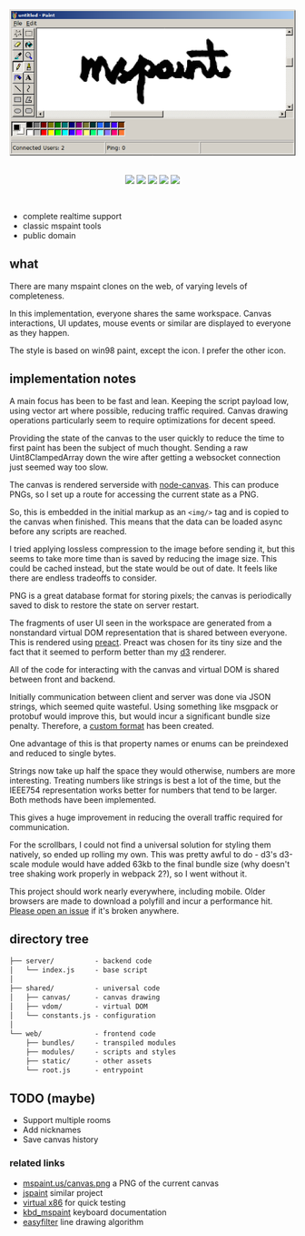 <div align="center">
    <img src="mspaint.png" alt="mspaint">
    <br>
</div>
<br>
<p align="center">
    <img src="https://img.shields.io/david/kirjavascript/mspaint.svg">
    <img src="https://img.shields.io/badge/babel-stage--0-brightgreen.svg">
    <img src="https://img.shields.io/badge/version-win98-0000ff.svg">
    <img src="https://img.shields.io/badge/tools-7/16-orange.svg">
    <img src="https://img.shields.io/badge/live-no-red.svg">
</p>
<br>

 * complete realtime support
 * classic mspaint tools
 * public domain

## what

There are many mspaint clones on the web, of varying levels of completeness.

In this implementation, everyone shares the same workspace. Canvas interactions, UI updates, mouse events or similar are displayed to everyone as they happen.

The style is based on win98 paint, except the icon. I prefer the other icon.

## implementation notes

A main focus has been to be fast and lean. Keeping the script payload low, using vector art where possible, reducing traffic required. Canvas drawing operations particularly seem to require optimizations for decent speed.

Providing the state of the canvas to the user quickly to reduce the time to first paint has been the subject of much thought. Sending a raw Uint8ClampedArray down the wire after getting a websocket connection just seemed way too slow.

The canvas is rendered serverside with [node-canvas](https://github.com/Automattic/node-canvas). This can produce PNGs, so I set up a route for accessing the current state as a PNG.

So, this is embedded in the initial markup as an `<img/>` tag and is copied to the canvas when finished. This means that the data can be loaded async before any scripts are reached.

I tried applying lossless compression to the image before sending it, but this seems to take more time than is saved by reducing the image size. This could be cached instead, but the state would be out of date. It feels like there are endless tradeoffs to consider.

PNG is a great database format for storing pixels; the canvas is periodically saved to disk to restore the state on server restart.

The fragments of user UI seen in the workspace are generated from a nonstandard virtual DOM representation that is shared between everyone. This is rendered using [preact](https://github.com/developit/preact). Preact was chosen for its tiny size and the fact that it seemed to perform better than my [d3](https://d3js.org/) renderer.

All of the code for interacting with the canvas and virtual DOM is shared between front and backend.

Initially communication between client and server was done via JSON strings, which seemed quite wasteful. Using something like msgpack or protobuf would improve this, but would incur a significant bundle size penalty. Therefore, a [custom format](https://github.com/kirjavascript/mspaint/blob/master/shared/crush.js) has been created.

One advantage of this is that property names or enums can be preindexed and reduced to single bytes.

Strings now take up half the space they would otherwise, numbers are more interesting. Treating numbers like strings is best a lot of the time, but the IEEE754 representation works better for numbers that tend to be larger. Both methods have been implemented.

This gives a huge improvement in reducing the overall traffic required for communication.

For the scrollbars, I could not find a universal solution for styling them natively, so ended up rolling my own. This was pretty awful to do - d3's d3-scale module would have added 63kb to the final bundle size (why doesn't tree shaking work properly in webpack 2?), so I went without it.

This project should work nearly everywhere, including mobile. Older browsers are made to download a polyfill and incur a performance hit. [Please open an issue](https://github.com/kirjavascript/mspaint/issues/new) if it's broken anywhere.

## directory tree

    ├── server/          - backend code
    │   └── index.js     - base script
    │
    ├── shared/          - universal code
    │   ├── canvas/      - canvas drawing
    │   ├── vdom/        - virtual DOM
    │   └── constants.js - configuration
    │
    └── web/             - frontend code
        ├── bundles/     - transpiled modules
        ├── modules/     - scripts and styles
        ├── static/      - other assets
        └── root.js      - entrypoint

## TODO (maybe)

 * Support multiple rooms
 * Add nicknames
 * Save canvas history

### related links

 * [mspaint.us/canvas.png](http://mspaint.us/canvas.png) a PNG of the current canvas
 * [jspaint](https://github.com/1j01/jspaint) similar project
 * [virtual x86](http://copy.sh/v86/?profile=windows98) for quick testing
 * [kbd_mspaint](http://www.rcramer.com/tech/windows/kbd_mspaint.shtml) keyboard documentation
 * [easyfilter](http://members.chello.at/~easyfilter/bresenham.html) line drawing algorithm
<!--
```
    TODO;
    open/new/save = list/newroom/png
    multiple pages /thing = different thing
    save history (diff/save anyway)
    room owner / admin menu
    nick
    drag an image on
    fix font
    native colour picker
    directory
    contributors list
    tool specific cursors
    clipboard
    link github - about

https://github.com/1j01/jspaint/blob/gh-pages/src/image-manipulation.js
```

babel-register

// console.log(require('babel-core')
//     .transformFileSync('./shared/vdom/render-preact.js', {
//         presets: ['es2015', 'stage-0'],
//         plugins: [['transform-react-jsx', { pragma: 'h' }]],
//     }).code);

add routes for badges to show active users
https://github.com/github/markup/issues/224

increase array limit from 255-65535 (write helper)

zoom vdom bug
DOM_PLACE

imgData dirtyflag
-->
